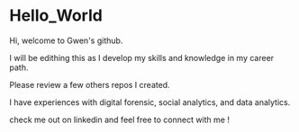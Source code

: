 # Hello_World

Hi, welcome to Gwen's github.

I will be edithing this as I develop my skills and knowledge in my career path. 

Please review a few others repos I created. 

I have experiences with digital forensic, social analytics, and data analytics. 

check me out on linkedin and feel free to connect with me ! 
